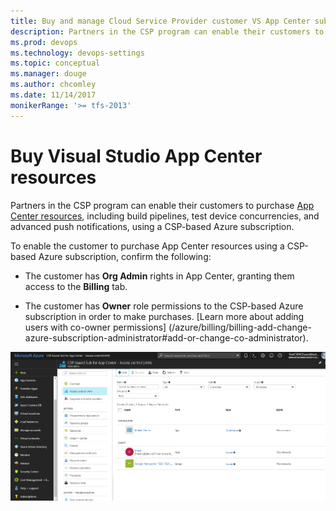 ```yaml
---
title: Buy and manage Cloud Service Provider customer VS App Center subscriptions
description: Partners in the CSP program can enable their customers to purchase Visual Studio App Center resources.
ms.prod: devops
ms.technology: devops-settings
ms.topic: conceptual
ms.manager: douge
ms.author: chcomley
ms.date: 11/14/2017
monikerRange: '>= tfs-2013'
---
```

# Buy Visual Studio App Center resources

Partners in the CSP program can enable their customers to purchase [App Center resources](http://www.visualstudio.com/app-center/),
including build pipelines, test device concurrencies, and advanced push notifications, using a CSP-based Azure subscription.

To enable the customer to purchase App Center resources using a CSP-based Azure subscription, confirm the following:

* The customer has **Org Admin** rights in App Center, granting them access to the **Billing** tab.

* The customer has **Owner** role permissions to the CSP-based Azure subscription in order to make purchases. [Learn more about adding users with co-owner permissions] (/azure/billing/billing-add-change-azure-subscription-administrator#add-or-change-co-administrator).

 ![Get co-owner role permissions through the Azure Portal](../_img/csp/app-center-permissions.png)
